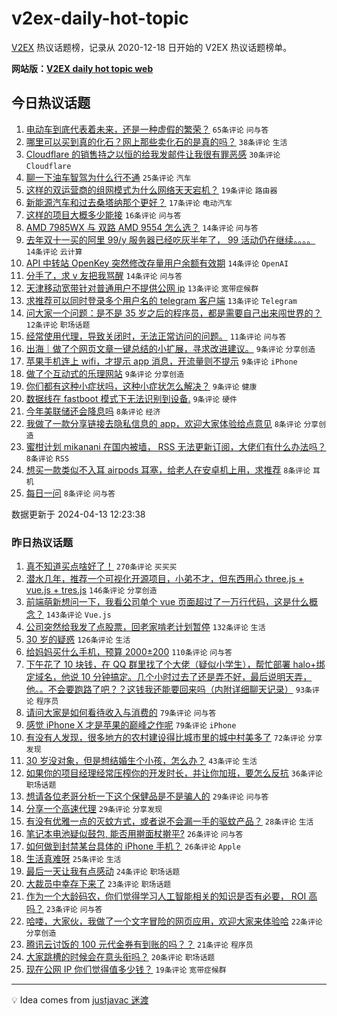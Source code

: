 # v2ex-daily-hot-topic

[V2EX](https://www.v2ex.com/) 热议话题榜，记录从 2020-12-18 日开始的 V2EX 热议话题榜单。

**网站版：[V2EX daily hot topic web](https://boojack.github.io/v2ex-daily-hot-topic-web/)**

## 今日热议话题

<!-- TODAY BEGIN -->

1. [电动车到底代表着未来，还是一种虚假的繁荣？](https://www.v2ex.com/t/1032119) `65条评论` `问与答`
1. [哪里可以买到真的化石？网上那些卖化石的是真的吗？](https://www.v2ex.com/t/1032145) `38条评论` `生活`
1. [Cloudflare 的销售持之以恒的给我发邮件让我很有罪恶感](https://www.v2ex.com/t/1032125) `30条评论` `Cloudflare`
1. [聊一下油车智驾为什么行不通](https://www.v2ex.com/t/1032160) `25条评论` `汽车`
1. [这样的双运营商的组网模式为什么网络天天宕机？](https://www.v2ex.com/t/1032194) `19条评论` `路由器`
1. [新能源汽车和过去桑塔纳那个更好？](https://www.v2ex.com/t/1032117) `17条评论` `电动汽车`
1. [这样的项目大概多少能接](https://www.v2ex.com/t/1032188) `16条评论` `问与答`
1. [AMD 7985WX 与 双路 AMD 9554 怎么选？](https://www.v2ex.com/t/1032174) `14条评论` `问与答`
1. [去年双十一买的阿里 99/y 服务器已经吃灰半年了， 99 活动仍在继续。。。。](https://www.v2ex.com/t/1032149) `14条评论` `云计算`
1. [API 中转站 OpenKey 突然修改存量用户余额有效期](https://www.v2ex.com/t/1032122) `14条评论` `OpenAI`
1. [分手了，求 v 友把我骂醒](https://www.v2ex.com/t/1032132) `14条评论` `问与答`
1. [天津移动宽带针对普通用户不提供公网 ip](https://www.v2ex.com/t/1032205) `13条评论` `宽带症候群`
1. [求推荐可以同时登录多个用户名的 telegram 客户端](https://www.v2ex.com/t/1032154) `13条评论` `Telegram`
1. [问大家一个问题：是不是 35 岁之后的程序员，都是需要自己出来闯世界的？](https://www.v2ex.com/t/1032128) `12条评论` `职场话题`
1. [经常使用代理，导致关闭时，无法正常访问的问题。](https://www.v2ex.com/t/1032153) `11条评论` `问与答`
1. [出海｜做了个网页文章一键总结的小扩展，寻求改进建议。](https://www.v2ex.com/t/1032200) `9条评论` `分享创造`
1. [苹果手机连上 wifi，才提示 app 消息，开流量则不提示](https://www.v2ex.com/t/1032158) `9条评论` `iPhone`
1. [做了个互动式的乐理网站](https://www.v2ex.com/t/1032155) `9条评论` `分享创造`
1. [你们都有这种小症状吗，这种小症状怎么解决？](https://www.v2ex.com/t/1032142) `9条评论` `健康`
1. [数据线在 fastboot 模式下无法识别到设备.](https://www.v2ex.com/t/1032140) `9条评论` `硬件`
1. [今年美联储还会降息吗](https://www.v2ex.com/t/1032229) `8条评论` `经济`
1. [我做了一款分享链接去隐私信息的 app，欢迎大家体验给点意见](https://www.v2ex.com/t/1032197) `8条评论` `分享创造`
1. [蜜柑计划 mikanani 在国内被墙， RSS 无法更新订阅，大佬们有什么办法吗？](https://www.v2ex.com/t/1032180) `8条评论` `RSS`
1. [想买一款类似不入耳 airpods 耳塞，给老人在安卓机上用，求推荐](https://www.v2ex.com/t/1032159) `8条评论` `耳机`
1. [每日一问](https://www.v2ex.com/t/1032124) `8条评论` `问与答`

数据更新于 2024-04-13 12:23:38

<!-- TODAY END -->

### 昨日热议话题

<!-- YESTERDAY BEGIN -->

1. [真不知道买点啥好了！](https://www.v2ex.com/t/1031815) `270条评论` `买买买`
1. [潜水几年，推荐一个可视化开源项目，小弟不才，但东西用心 three.js + vue.js + tres.js](https://www.v2ex.com/t/1031827) `146条评论` `分享创造`
1. [前端萌新想问一下，我看公司单个 vue 页面超过了一万行代码，这是什么概念？](https://www.v2ex.com/t/1031826) `143条评论` `Vue.js`
1. [公司突然给我发了点股票，回老家啃老计划暂停](https://www.v2ex.com/t/1031908) `132条评论` `生活`
1. [30 岁的疑惑](https://www.v2ex.com/t/1031820) `126条评论` `生活`
1. [给妈妈买什么手机，预算 2000±200](https://www.v2ex.com/t/1031819) `110条评论` `问与答`
1. [下午花了 10 块钱，在 QQ 群里找了个大佬（疑似小学生），帮忙部署 halo+绑定域名，他说 10 分钟搞定。几个小时过去了还是弄不好，最后说明天弄，他。。不会要跑路了吧？？这钱我还能要回来吗（内附详细聊天记录）](https://www.v2ex.com/t/1032006) `93条评论` `程序员`
1. [请问大家是如何看待收入与消费的](https://www.v2ex.com/t/1031963) `79条评论` `问与答`
1. [感觉 iPhone X 才是苹果的巅峰之作呢](https://www.v2ex.com/t/1031835) `79条评论` `iPhone`
1. [有没有人发现，很多地方的农村建设得比城市里的城中村美多了](https://www.v2ex.com/t/1031890) `72条评论` `分享发现`
1. [30 岁没对象，但是想结婚生个小孩，怎么办？](https://www.v2ex.com/t/1032017) `43条评论` `生活`
1. [如果你的项目经理经常压榨你的开发时长，并让你加班，要怎么反抗](https://www.v2ex.com/t/1032012) `36条评论` `职场话题`
1. [想请各位老哥分析一下这个保健品是不是骗人的](https://www.v2ex.com/t/1031973) `29条评论` `问与答`
1. [分享一个高速代理](https://www.v2ex.com/t/1031954) `29条评论` `分享发现`
1. [有没有优雅一点的灭蚊方式，或者说不会漏一手的驱蚊产品？](https://www.v2ex.com/t/1031947) `28条评论` `生活`
1. [笔记本电池疑似鼓包, 能否用擀面杖擀平?](https://www.v2ex.com/t/1032055) `26条评论` `问与答`
1. [如何做到封禁某台具体的 iPhone 手机？](https://www.v2ex.com/t/1032044) `26条评论` `Apple`
1. [生活真难呀](https://www.v2ex.com/t/1032014) `25条评论` `生活`
1. [最后一天让我有点感动](https://www.v2ex.com/t/1031985) `24条评论` `职场话题`
1. [大裁员中幸存下来了](https://www.v2ex.com/t/1031849) `23条评论` `职场话题`
1. [作为一个大龄码农，你们觉得学习人工智能相关的知识是否有必要， ROI 高吗？](https://www.v2ex.com/t/1031816) `23条评论` `问与答`
1. [哈喽，大家伙，我做了一个文字冒险的网页应用，欢迎大家来体验哈](https://www.v2ex.com/t/1032008) `22条评论` `分享创造`
1. [腾讯云讨饭的 100 元代金券有到账的吗？？](https://www.v2ex.com/t/1031894) `21条评论` `程序员`
1. [大家跳槽的时候会在意头衔吗？](https://www.v2ex.com/t/1031853) `20条评论` `职场话题`
1. [现在公网 IP 你们觉得值多少钱？](https://www.v2ex.com/t/1032041) `19条评论` `宽带症候群`

<!-- YESTERDAY END -->

---

💡 Idea comes from [justjavac 迷渡](https://github.com/justjavac/)

